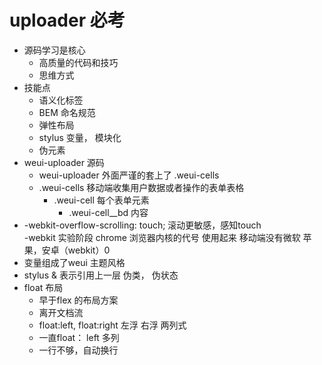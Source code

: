 # uploader 必考

- 源码学习是核心
  - 高质量的代码和技巧
  - 思维方式
- 技能点
  - 语义化标签
  - BEM 命名规范
  - 弹性布局
  - stylus 变量， 模块化
  - 伪元素
- weui-uploader 源码
  - weui-uploader 外面严谨的套上了 .weui-cells
  - .weui-cells 移动端收集用户数据或者操作的表单表格 
     - .weui-cell 每个表单元素
       - .weui-cell__bd 内容
- -webkit-overflow-scrolling: touch;
  滚动更敏感，感知touch    
  -webkit  实验阶段
    chrome 浏览器内核的代号 使用起来
    移动端没有微软     苹果，安卓（webkit）0    
- 变量组成了weui 主题风格 
- stylus & 表示引用上一层 伪类， 伪状态
- float 布局
  - 早于flex 的布局方案
  - 离开文档流
  - float:left, float:right 左浮 右浮 两列式
  - 一直float： left  多列
  - 一行不够，自动换行